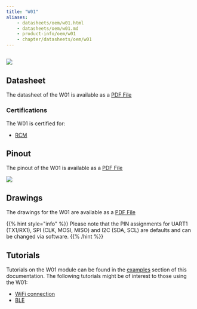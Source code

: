 ```yaml
---
title: "W01"
aliases:
    - datasheets/oem/w01.html
    - datasheets/oem/w01.md
    - product-info/oem/w01
    - chapter/datasheets/oem/w01
---
```


## ![](/gitbook/assets/w01.png)

## Datasheet

The datasheet of the W01 is available as a [PDF File](/gitbook/assets/specsheets/Pycom_002_Specsheets_W01_v2.pdf)
### Certifications
The W01 is certified for:
* [RCM](/gitbook/assets/RCM-W01.pdf)

## Pinout

The pinout of the W01 is available as a [PDF File](/gitbook/assets/w01-pinout.pdf)


![](/gitbook/assets/w01-pinout.png)

## Drawings

The drawings for the W01 are available as a [PDF File](/gitbook/assets/w01-drawing.pdf)


{{% hint style="info" %}}
Please note that the PIN assignments for UART1 \(TX1/RX1\), SPI \(CLK, MOSI, MISO\) and I2C \(SDA, SCL\) are defaults and can be changed via software.
{{% /hint %}}

## Tutorials

Tutorials on the W01 module can be found in the [examples](/tutorials/introduction) section of this documentation. The following tutorials might be of  interest to those using the W01:

* [WiFi connection](/tutorials/all/wlan)
* [BLE](/tutorials/all/ble)
